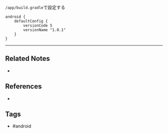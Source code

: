 `/app/build.gradle`で設定する

```
android {
    defaultConfig {
        versionCode 5
        versionName "1.0.1"
    }
}
```

----
## Related Notes
- 

## References
- 

## Tags
- #android 